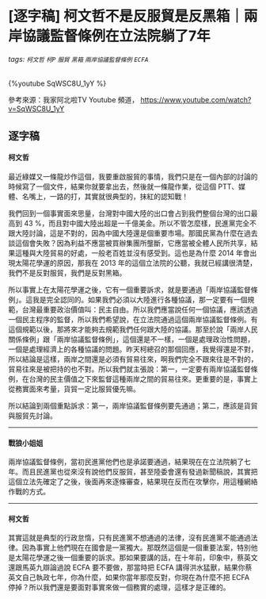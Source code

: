 # [逐字稿] 柯文哲不是反服貿是反黑箱｜兩岸協議監督條例在立法院躺了7年

###### tags: `柯文哲` `柯P` `服貿` `黑箱` `兩岸協議監督條例` `ECFA`

{%youtube SqWSC8U_1yY %}

參考來源：我家阿北啦TV Youtube 頻道， https://www.youtube.com/watch?v=SqWSC8U_1yY

## 逐字稿

#### 柯文哲

最近綠媒又一條龍炒作這個，我要重啟服貿的事情，我們只是在一個內部的討論的時候寫了一個文件，結果你就要拿出去，然後就一條龍作業，從這個 PTT、媒體、名嘴上，一路的打，其實就很典型的，抹紅的認知戰！

我們回到一個事實面來思量，台灣對中國大陸的出口會占到我們整個台灣的出口最高到 43 %，而且對中國大陸出超是一千億美金。所以不管怎麼樣，民進黨完全不跟大陸討論，這是不對的，因為中國大陸還是個重要市場。那國民黨為什麼在過去談這個會失敗？因為利益不應當被買辦集團所壟斷，它應當被全體人民所共享，結果這種與大陸貿易的好處，一般老百姓並沒有感受到。這也是為什麼 2014 年會出現太陽花學運的原因，那我在 2013 年的這個立法院的公聽，我就已經講很清楚，我們不是反對服貿，我們是反對黑箱。

所以事實上在太陽花學運之後，它有一個重要訴求，就是要通過「兩岸協議監督條例」。這我是完全認同的。如果我們必須以大陸進行各種協議，那一定要有一個規範，台灣最重要政治價值叫：民主自由。所以我們應當說任何一個協議，應該透過一個民主程序的監督，所以我們希望說，在立法院通過這個兩岸協議監督條例。有這個規範以後，那將來才能夠去規範我們任何跟大陸的協議。那至於說「兩岸人民關係條例」跟「兩岸協議監督條例」，這個還是不一樣，一個是處理政治性問題，一個是處理經濟上的各種協議的問題。昨天柯總召的那個回應，我覺得還是不對，所以結論是這樣，兩岸之間還是必須有貿易往來，啊我們完全不跟來往是不對的，貿易往來是被把持的也不對。所以我們就主張說：第一，一定要有兩岸協議監督條例，在台灣的民主價值之下來監督這種兩岸之間的貿易往來。更重要的是，事實上從務實面來考量，貨貿一定比服貿優先嘛。

所以結論到兩個重點訴求：第一，兩岸協議監督條例要先通過；第二，應該是貨貿與服貿先討論。

---

#### 戰狼小姐姐

兩岸協議監督條例，當初民進黨他們也是承諾要通過，結果現在在立法院躺了七年。而且民進黨也從來沒有說他們反服貿，甚至陸委會還有發過新聞稿說，其實把這個立法先確定了之後，後面再來逐條審查，結果現在反而在攻擊你，用這種網絡作戰的方式。

---

#### 柯文哲

其實這就是典型的行政怠惰，只有民進黨不想通過的法律，沒有民進黨不能通過法律。因為事實上他們現在在國會是一黨獨大。那既然這個是一個重要法案，特別他是太陽花學運之後一個重要的訴求。那如果要講的話，在十年前，印象中，蔡英文還跟馬英九辯論過說 ECFA 要不要做，那當時把 ECFA 講得洪水猛獸，結果你蔡英文自己執政七年，你為什麼，如果你當年那麼反對，你現在為什麼不把 ECFA 停掉？所以我們還是要面對事實來做一個務實的處理，這樣才是正確的。
